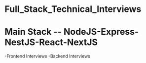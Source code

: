 # Full_Stack_Technical_Interviews
# Main Stack -- NodeJS-Express-NestJS-React-NextJS
-Frontend Interviews
-Backend Interviews

